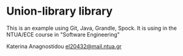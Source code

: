 # Union-library library

This is an example using Git, Java, Grandle, Spock.
It is using in the NTUA/ECE course in "Software Engineering"

Katerina Anagnostidou <el20432@mail.ntua.gr>
